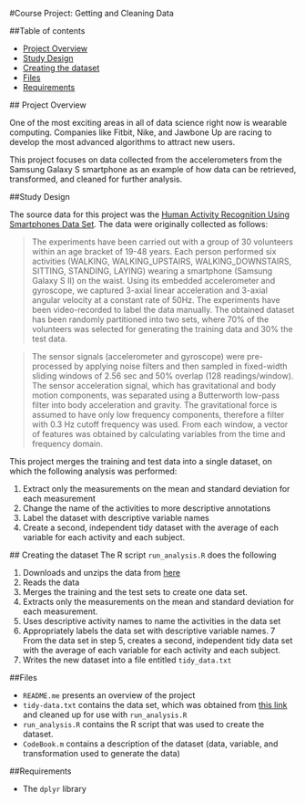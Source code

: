 #Course Project: Getting and Cleaning Data

##Table of contents
* [Project Overview](#overview)
* [Study Design](#design)
* [Creating the dataset](#dataset)
* [Files](#file)
* [Requirements](#req)

##<a name="overview"> Project Overview </a>

One of the most exciting areas in all of data science right now is wearable computing. Companies like Fitbit, Nike, and Jawbone Up are racing to develop the most advanced algorithms to attract new users.

This project focuses on data collected from the accelerometers from the Samsung Galaxy S smartphone as an example of how data can be retrieved, transformed, and cleaned for further analysis.

##<a name = 'design'>Study Design</a>

The source data for this project was the [Human Activity Recognition Using Smartphones Data Set](http://archive.ics.uci.edu/ml/datasets/Human+Activity+Recognition+Using+Smartphones). The data were originally collected as follows:
>The experiments have been carried out with a group of 30 volunteers within an age bracket of 19-48 years. Each person performed six activities (WALKING, WALKING_UPSTAIRS, WALKING_DOWNSTAIRS, SITTING, STANDING, LAYING) wearing a smartphone (Samsung Galaxy S II) on the waist. Using its embedded accelerometer and gyroscope, we captured 3-axial linear acceleration and 3-axial angular velocity at a constant rate of 50Hz. The experiments have been video-recorded to label the data manually. The obtained dataset has been randomly partitioned into two sets, where 70% of the volunteers was selected for generating the training data and 30% the test data.

>The sensor signals (accelerometer and gyroscope) were pre-processed by applying noise filters and then sampled in fixed-width sliding windows of 2.56 sec and 50% overlap (128 readings/window). The sensor acceleration signal, which has gravitational and body motion components, was separated using a Butterworth low-pass filter into body acceleration and gravity. The gravitational force is assumed to have only low frequency components, therefore a filter with 0.3 Hz cutoff frequency was used. From each window, a vector of features was obtained by calculating variables from the time and frequency domain.

This project merges the training and test data into a single dataset, on which the following analysis was performed:
1. Extract only the measurements on the mean and standard deviation for each measurement
2. Change the name of the activities to more descriptive annotations
3. Label the dataset with descriptive variable names
4. Create a second, independent tidy dataset with the average of each variable for each activity and each subject.

##<a name="dataset"> Creating the dataset </a>
The R script `run_analysis.R` does the following
1. Downloads and unzips the data from [here](https://d396qusza40orc.cloudfront.net/getdata%2Fprojectfiles%2FUCI%20HAR%20Dataset.zip)
2. Reads the data
3. Merges the  training and the test sets to create one data set.
4. Extracts only the measurements on the mean and standard deviation for each measurement.
5. Uses descriptive activity names to name the activities in the data set
6. Appropriately labels the data set with descriptive variable names.
7 From the data set in step 5, creates a second, independent tidy data set with the average of each variable for each activity and each subject.
7. Writes the new dataset into a file entitled `tidy_data.txt`

##<a name = 'file'>Files</a>
* `README.me` presents an overview of the project
* `tidy-data.txt` contains the data set, which was obtained from [this link](https://d396qusza40orc.cloudfront.net/getdata%2Fprojectfiles%2FUCI%20HAR%20Dataset.zip) and cleaned up for use with `run_analysis.R`
* `run_analysis.R` contains the R script that was used to create the dataset.
* `CodeBook.m` contains a description of the dataset (data, variable, and transformation used to generate the data)

##<a name = 'req'>Requirements</a>
* The `dplyr` library
